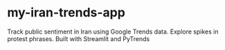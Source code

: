 # my-iran-trends-app
Track public sentiment in Iran using Google Trends data. Explore spikes in protest phrases. Built with Streamlit and PyTrends
